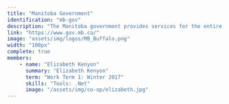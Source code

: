 ```yaml
---
title: "Manitoba Government"
identification: "mb-gov"
description: "The Manitoba government provides services for the entire province."
link: "https://www.gov.mb.ca/"
image: "assets/img/logos/MB_Buffalo.png"
width: "100px"
complete: true
members:
    - name: "Elizabeth Kenyon"
      summary: "Elizabeth Kenyon"
      term: "Work Term 1: Winter 2017"
      skills: "Tools: .Net"
      image: "/assets/img/co-op/elizabeth.jpg"
---
```

